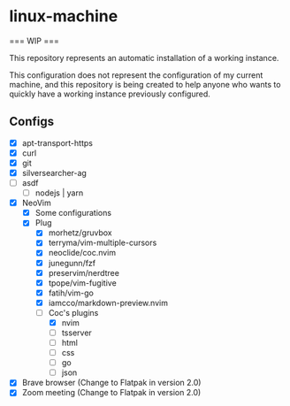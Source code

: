# linux-machine

=== WIP ===

This repository represents an automatic installation of a working instance.

This configuration does not represent the configuration of my current machine, and this repository is being created to help anyone who wants to quickly have a working instance previously configured.


## Configs

- [x] apt-transport-https
- [x] curl
- [x] git
- [x] silversearcher-ag
- [ ] asdf
   - [ ] nodejs | yarn 
- [x] NeoVim
   - [x] Some configurations
   - [x] Plug
      - [x] morhetz/gruvbox
      - [x] terryma/vim-multiple-cursors
      - [x] neoclide/coc.nvim
      - [x] junegunn/fzf
      - [x] preservim/nerdtree
      - [x] tpope/vim-fugitive
      - [x] fatih/vim-go
      - [x] iamcco/markdown-preview.nvim
      - [ ] Coc's plugins
         - [x] nvim
         - [ ] tsserver
         - [ ] html
         - [ ] css
         - [ ] go
         - [ ] json
- [x] Brave browser (Change to Flatpak in version 2.0)
- [x] Zoom meeting (Change to Flatpak in version 2.0)
